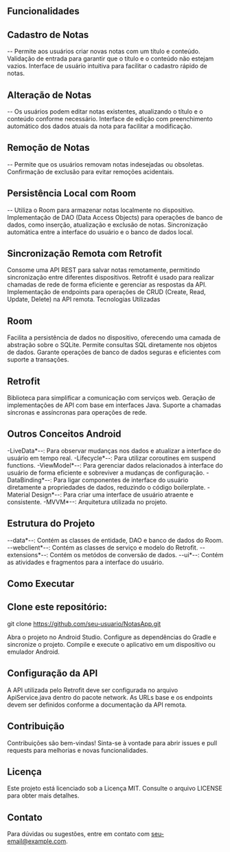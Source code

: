 ## Funcionalidades

## Cadastro de Notas
-- Permite aos usuários criar novas notas com um título e conteúdo.
Validação de entrada para garantir que o título e o conteúdo não estejam vazios.
Interface de usuário intuitiva para facilitar o cadastro rápido de notas.

## Alteração de Notas
-- Os usuários podem editar notas existentes, atualizando o título e o conteúdo conforme necessário.
Interface de edição com preenchimento automático dos dados atuais da nota para facilitar a modificação.

## Remoção de Notas
-- Permite que os usuários removam notas indesejadas ou obsoletas.
Confirmação de exclusão para evitar remoções acidentais.

## Persistência Local com Room
-- Utiliza o Room para armazenar notas localmente no dispositivo.
Implementação de DAO (Data Access Objects) para operações de banco de dados, como inserção, atualização e exclusão de notas.
Sincronização automática entre a interface do usuário e o banco de dados local.

## Sincronização Remota com Retrofit
Consome uma API REST para salvar notas remotamente, permitindo sincronização entre diferentes dispositivos.
Retrofit é usado para realizar chamadas de rede de forma eficiente e gerenciar as respostas da API.
Implementação de endpoints para operações de CRUD (Create, Read, Update, Delete) na API remota.
Tecnologias Utilizadas

## Room
Facilita a persistência de dados no dispositivo, oferecendo uma camada de abstração sobre o SQLite.
Permite consultas SQL diretamente nos objetos de dados.
Garante operações de banco de dados seguras e eficientes com suporte a transações.

## Retrofit
Biblioteca para simplificar a comunicação com serviços web.
Geração de implementações de API com base em interfaces Java.
Suporte a chamadas síncronas e assíncronas para operações de rede.

## Outros Conceitos Android
-LiveData*--: Para observar mudanças nos dados e atualizar a interface do usuário em tempo real.
-Lifecycle*--: Para utilizar coroutines em suspend functions.
-ViewModel*--: Para gerenciar dados relacionados à interface do usuário de forma eficiente e sobreviver a mudanças de configuração.
-DataBinding*--: Para ligar componentes de interface do usuário diretamente a propriedades de dados, reduzindo o código boilerplate.
-Material Design*--: Para criar uma interface de usuário atraente e consistente.
-MVVM*--: Arquitetura utilizada no projeto.

## Estrutura do Projeto
--data*--: Contém as classes de entidade, DAO e banco de dados do Room.
--webclient*--: Contém as classes de serviço e modelo do Retrofit.
--extensions*--: Contém os metódos de conversão de dados.
--ui*--: Contém as atividades e fragmentos para a interface do usuário.

## Como Executar

## Clone este repositório:
git clone https://github.com/seu-usuario/NotasApp.git

Abra o projeto no Android Studio.
Configure as dependências do Gradle e sincronize o projeto.
Compile e execute o aplicativo em um dispositivo ou emulador Android.

## Configuração da API
A API utilizada pelo Retrofit deve ser configurada no arquivo ApiService.java dentro do pacote network.
As URLs base e os endpoints devem ser definidos conforme a documentação da API remota.

## Contribuição
Contribuições são bem-vindas! Sinta-se à vontade para abrir issues e pull requests para melhorias e novas funcionalidades.

## Licença
Este projeto está licenciado sob a Licença MIT. Consulte o arquivo LICENSE para obter mais detalhes.

## Contato
Para dúvidas ou sugestões, entre em contato com seu-email@example.com.
